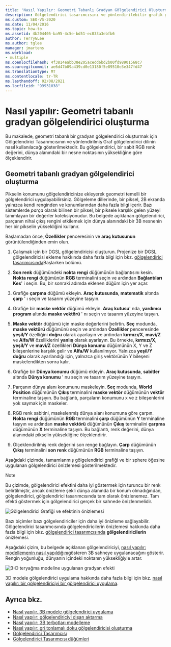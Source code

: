 ```yaml
---
title: 'Nasıl Yapılır: Geometri Tabanlı Gradyan Gölgelendirici Oluşturma'
description: Gölgelendirici tasarımcısını ve yönlendirilebilir grafik gölgelendirici dilini kullanarak sabit bir RGB renk değerini ölçeklendirilen geometri tabanlı bir gradyan gölgelendiricisi oluşturma hakkında bilgi edinin.
ms.custom: SEO-VS-2020
ms.date: 11/04/2016
ms.topic: how-to
ms.assetid: 4b204405-ba95-4c5e-bd51-ec033a3ebfb6
author: TerryGLee
ms.author: tglee
manager: jmartens
ms.workload:
- multiple
ms.openlocfilehash: 4f3814eabb38e205acedd6bd2b00fd98901568c7
ms.sourcegitcommit: ae6d47b09a439cd0e13180f5e89510e3e347fd47
ms.translationtype: MT
ms.contentlocale: tr-TR
ms.lasthandoff: 02/08/2021
ms.locfileid: "99931038"
---
```

# <a name="how-to-create-a-geometry-based-gradient-shader"></a>Nasıl yapılır: Geometri tabanlı gradyan gölgelendirici oluşturma

Bu makalede, geometri tabanlı bir gradyan gölgelendirici oluşturmak için Gölgelendirici Tasarımcısının ve yönlendirilmiş Graf gölgelendirici dilinin nasıl kullanılacağı gösterilmektedir. Bu gölgelendirici, bir sabit RGB renk değerini, dünya alanındaki bir nesne noktasının yüksekliğine göre ölçeklendirir.

## <a name="create-a-geometry-based-gradient-shader"></a>Geometri tabanlı gradyan gölgelendirici oluşturma

Pikselin konumunu gölgelendiricinize ekleyerek geometri temelli bir gölgelendirici uygulayabilirsiniz. Gölgeleme dillerinde, bir piksel, 2B ekranda yalnızca kendi renginden ve konumlarından daha fazla bilgi içerir. Bazı sistemlerde *parça* olarak bilinen bir piksel, bir piksele karşılık gelen yüzeyi tanımlayan bir değerler koleksiyonudur. Bu belgede açıklanan gölgelendirici, parçanın nihai çıkış rengini etkilemek için dünya alanındaki bir 3B nesnenin her bir pikselin yüksekliğini kullanır.

Başlamadan önce, **Özellikler** penceresinin ve **araç kutusunun** görüntülendiğinden emin olun.

1. Çalışmak için bir DGSL gölgelendiricisi oluşturun. Projenize bir DGSL gölgelendiricisi ekleme hakkında daha fazla bilgi için bkz. [gölgelendirici tasarımcısında](../designers/shader-designer.md)Başlarken bölümü.

2. **Son renk** düğümündeki **nokta rengi** düğümünün bağlantısını kesin. **Nokta rengi** düğümünün **RGB** terminalini seçin ve ardından **Bağlantıları Kes**' i seçin. Bu, bir sonraki adımda eklenen düğüm için yer açar.

3. Grafiğe **çarpma** düğümü ekleyin. **Araç kutusunda**, **matematik** altında **çarp** ' ı seçin ve tasarım yüzeyine taşıyın.

4. Grafiğe bir **maske vektör** düğümü ekleyin. **Araç kutusu**' nda, **yardımcı program** altında **maske vektörü** ' nı seçin ve tasarım yüzeyine taşıyın.

5. **Maske vektör** düğümü için maske değerlerini belirtin. **Seç** modunda, **maske vektörü** düğümünü seçin ve ardından **Özellikler** penceresinde **yeşil/Y** özelliğini **doğru** olarak ayarlayın ve ardından **kırmızı/X**, **mavi/Z** ve **Alfa/W** özelliklerini **yanlış** olarak ayarlayın. Bu örnekte, **kırmızı/X**, **yeşil/Y** ve **mavi/Z** özellikleri **Dünya konumu** düğümünün X, Y ve Z bileşenlerine karşılık gelir ve **Alfa/W** kullanılmıyor. Yalnızca **yeşil/Y** **doğru** olarak ayarlandığı için, yalnızca giriş vektörünün Y bileşeni maskelendikten sonra kalır.

6. Grafiğe bir **Dünya konumu** düğümü ekleyin. **Araç kutusunda**, **sabitler** altında **Dünya konumu** ' nu seçin ve tasarım yüzeyine taşıyın.

7. Parçanın dünya alanı konumunu maskeleyin. **Seç** modunda, **World Position** düğümünün **Çıkış** terminalini **maske vektör** düğümünün **vektör** terminaline taşıyın. Bu bağlantı, parçaların konumunu x ve z bileşenlerini yok saymak için maskeler.

8. RGB renk sabitini, maskelenmiş dünya alanı konumuna göre çarpın. **Nokta rengi** düğümünün **RGB** terminalini **çarp** düğümünün **Y** terminaline taşıyın ve ardından **maske vektörü** düğümünün **Çıkış** terminalini **çarpma** düğümünün **X** terminaline taşıyın. Bu bağlantı, renk değerini, dünya alanındaki pikselin yüksekliğine ölçeklendirir.

9. Ölçeklendirilmiş renk değerini son renge bağlayın. **Çarp** düğümünün **Çıkış** terminalini **son renk** düğümünün **RGB** terminaline taşıyın.

Aşağıdaki çizimde, tamamlanmış gölgelendirici grafiği ve bir sphere öğesine uygulanan gölgelendirici önizlemesi gösterilmektedir.

> [!NOTE]
> Bu çizimde, gölgelendirici efektini daha iyi göstermek için turuncu bir renk belirtilmiştir, ancak önizleme şekli dünya alanında bir konum olmadığından, gölgelendirici, gölgelendirici tasarımcısında tam olarak önizlenemez. Tam efekti göstermek için gölgelendirici gerçek bir sahnede önizlenmelidir.

![Gölgelendirici Grafiği ve efektinin önizlemesi](../designers/media/digit-gradient-effect-graph.png)

Bazı biçimler bazı gölgelendiriciler için daha iyi önizleme sağlayabilir. Gölgelendirici tasarımcısında gölgelendiricilerin önizlemesi hakkında daha fazla bilgi için bkz. [gölgelendirici tasarımcısında](../designers/shader-designer.md) **gölgelendiricilerin** önizlemesi.

Aşağıdaki çizim, bu belgede açıklanan gölgelendiriciyi, [nasıl yapılır: modellemenin nasıl yapıldığını](../designers/how-to-model-3-d-terrain.md)gösteren 3B sahneye uygulanacağını gösterir. Rengin yoğunluğu, dünyanın içindeki noktanın yüksekliğiyle artar.

![3&#45;D teryağma modeline uygulanan gradyan efekti](../designers/media/digit-gradient-effect-result.png)

3D modele gölgelendirici uygulama hakkında daha fazla bilgi için bkz. [nasıl yapılır: bir gölgelendiriciyi bir gölgelendirici uygulama](../designers/how-to-apply-a-shader-to-a-3-d-model.md).

## <a name="see-also"></a>Ayrıca bkz.

- [Nasıl yapılır. 3B modele gölgelendirici uygulama](../designers/how-to-apply-a-shader-to-a-3-d-model.md)
- [Nasıl yapılır: gölgelendiriciyi dışarı aktarma](../designers/how-to-export-a-shader.md)
- [Nasıl yapılır: 3B terbotları modelleme](../designers/how-to-model-3-d-terrain.md)
- [Nasıl yapılır: gri tonlamalı doku gölgelendiricisi oluşturma](../designers/how-to-create-a-grayscale-texture-shader.md)
- [Gölgelendirici Tasarımcısı](../designers/shader-designer.md)
- [Gölgelendirici Tasarımcısı düğümleri](../designers/shader-designer-nodes.md)
